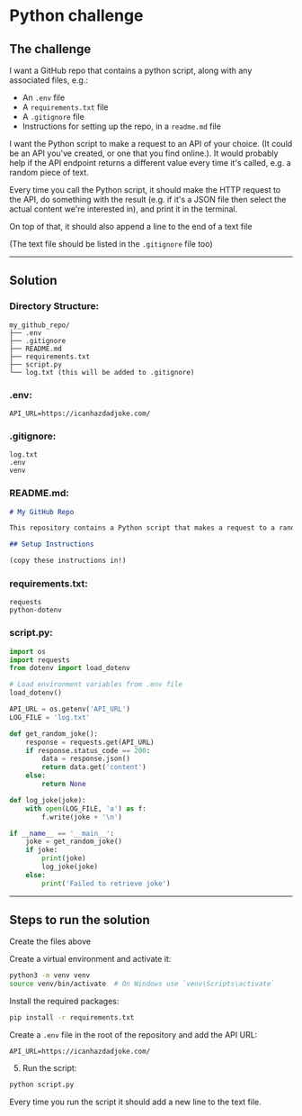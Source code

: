 # Python challenge

## The challenge

I want a GitHub repo that contains a python script, along with any associated files, e.g.:

- An `.env` file
- A `requirements.txt` file
- A `.gitignore` file
- Instructions for setting up the repo, in a `readme.md` file

I want the Python script to make a request to an API of your choice. (It could be an API you've created, or one that you find online.). It would probably help if the API endpoint returns a different value every time it's called, e.g. a random piece of text.

Every time you call the Python script, it should make the HTTP request to the API, do something with the result (e.g. if it's a JSON file then select the actual content we're interested in), and print it in the terminal.

On top of that, it should also append a line to the end of a text file

(The text file should be listed in the `.gitignore` file too)

---

## Solution

### Directory Structure:

```
my_github_repo/
├── .env
├── .gitignore
├── README.md
├── requirements.txt
├── script.py
└── log.txt (this will be added to .gitignore)
```

### .env:

```plaintext
API_URL=https://icanhazdadjoke.com/
```

### .gitignore:

```plaintext
log.txt
.env
venv
```

### README.md:

```markdown
# My GitHub Repo

This repository contains a Python script that makes a request to a random joke API and logs the result.

## Setup Instructions

(copy these instructions in!)
```


### requirements.txt:
```plaintext
requests
python-dotenv
```

### script.py:
```python
import os
import requests
from dotenv import load_dotenv

# Load environment variables from .env file
load_dotenv()

API_URL = os.getenv('API_URL')
LOG_FILE = 'log.txt'

def get_random_joke():
    response = requests.get(API_URL)
    if response.status_code == 200:
        data = response.json()
        return data.get('content')
    else:
        return None

def log_joke(joke):
    with open(LOG_FILE, 'a') as f:
        f.write(joke + '\n')

if __name__ == '__main__':
    joke = get_random_joke()
    if joke:
        print(joke)
        log_joke(joke)
    else:
        print('Failed to retrieve joke')
```

---

## Steps to run the solution

Create the files above

Create a virtual environment and activate it:

```sh
python3 -m venv venv
source venv/bin/activate  # On Windows use `venv\Scripts\activate`
```

Install the required packages:

```sh
pip install -r requirements.txt
```

Create a `.env` file in the root of the repository and add the API URL:

```plaintext
API_URL=https://icanhazdadjoke.com/
```

5. Run the script:
```sh
python script.py
```

Every time you run the script it should add a new line to the text file.
